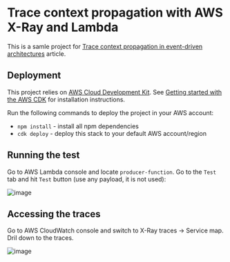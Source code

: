 # Trace context propagation with AWS X-Ray and Lambda

This is a samle project for [Trace context propagation in event-driven architectures](https://medium.com/@dmitrykolomiets/trace-context-propagation-in-event-driven-architectures-ba9181b1b57?source=friends_link&sk=ad98d9cc52bebc6b92074d908b2eb20e) article.


## Deployment
This project relies on [AWS Cloud Development Kit](https://aws.amazon.com/cdk/). See [Getting started with the AWS CDK](https://docs.aws.amazon.com/cdk/v2/guide/getting_started.html) for installation instructions.

Run the following commands to deploy the project in your AWS account:

* `npm install` - install all npm dependencies
* `cdk deploy` - deploy this stack to your default AWS account/region

## Running the test
Go to AWS Lambda console and locate `producer-function`. Go to the `Test` tab and hit `Test` button (use any payload, it is not used):

![image](https://user-images.githubusercontent.com/270567/158897130-c57ad361-817f-473c-be99-ba60a7ed0384.png)

## Accessing the traces
Go to AWS CloudWatch console and switch to X-Ray traces -> Service map. Dril down to the traces.

![image](https://user-images.githubusercontent.com/270567/158897349-8de399a0-e468-45ef-ba95-ecb444b17471.png)

